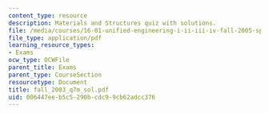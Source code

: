 ```yaml
---
content_type: resource
description: Materials and Structures quiz with solutions.
file: /media/courses/16-01-unified-engineering-i-ii-iii-iv-fall-2005-spring-2006/006447eeb5c5290bcdc99cb62adcc376_fall_2003_q7m_sol.pdf
file_type: application/pdf
learning_resource_types:
- Exams
ocw_type: OCWFile
parent_title: Exams
parent_type: CourseSection
resourcetype: Document
title: fall_2003_q7m_sol.pdf
uid: 006447ee-b5c5-290b-cdc9-9cb62adcc376
---
```

